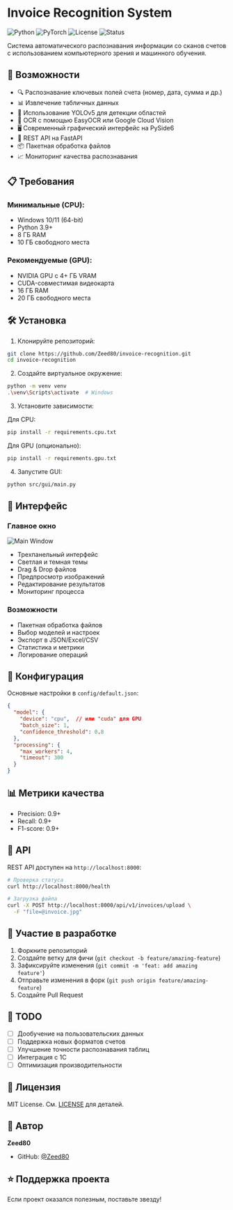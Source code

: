 # Invoice Recognition System

![Python](https://img.shields.io/badge/Python-3.9%2B-blue)
![PyTorch](https://img.shields.io/badge/PyTorch-1.9%2B-red)
![License](https://img.shields.io/badge/license-MIT-green)
![Status](https://img.shields.io/badge/status-in%20development-yellow)

Система автоматического распознавания информации со сканов счетов с использованием компьютерного зрения и машинного обучения.

## 🚀 Возможности

- 🔍 Распознавание ключевых полей счета (номер, дата, сумма и др.)
- 📊 Извлечение табличных данных
- 🤖 Использование YOLOv5 для детекции областей
- 📝 OCR с помощью EasyOCR или Google Cloud Vision
- 🖥️ Современный графический интерфейс на PySide6
- 🔄 REST API на FastAPI
- 📦 Пакетная обработка файлов
- 📈 Мониторинг качества распознавания

## 📋 Требования

### Минимальные (CPU):
- Windows 10/11 (64-bit)
- Python 3.9+
- 8 ГБ RAM
- 10 ГБ свободного места

### Рекомендуемые (GPU):
- NVIDIA GPU с 4+ ГБ VRAM
- CUDA-совместимая видеокарта
- 16 ГБ RAM
- 20 ГБ свободного места

## 🛠 Установка

1. Клонируйте репозиторий:
```bash
git clone https://github.com/Zeed80/invoice-recognition.git
cd invoice-recognition
```

2. Создайте виртуальное окружение:
```bash
python -m venv venv
.\venv\Scripts\activate  # Windows
```

3. Установите зависимости:

Для CPU:
```bash
pip install -r requirements.cpu.txt
```

Для GPU (опционально):
```bash
pip install -r requirements.gpu.txt
```

4. Запустите GUI:
```bash
python src/gui/main.py
```

## 📱 Интерфейс

### Главное окно
![Main Window](docs/images/main_window.png)

- Трехпанельный интерфейс
- Светлая и темная темы
- Drag & Drop файлов
- Предпросмотр изображений
- Редактирование результатов
- Мониторинг процесса

### Возможности
- Пакетная обработка файлов
- Выбор моделей и настроек
- Экспорт в JSON/Excel/CSV
- Статистика и метрики
- Логирование операций

## 🔧 Конфигурация

Основные настройки в `config/default.json`:
```json
{
  "model": {
    "device": "cpu",  // или "cuda" для GPU
    "batch_size": 1,
    "confidence_threshold": 0.8
  },
  "processing": {
    "max_workers": 4,
    "timeout": 300
  }
}
```

## 📊 Метрики качества

- Precision: 0.9+
- Recall: 0.9+
- F1-score: 0.9+

## 🔄 API

REST API доступен на `http://localhost:8000`:

```bash
# Проверка статуса
curl http://localhost:8000/health

# Загрузка файла
curl -X POST http://localhost:8000/api/v1/invoices/upload \
  -F "file=@invoice.jpg"
```

## 🤝 Участие в разработке

1. Форкните репозиторий
2. Создайте ветку для фичи (`git checkout -b feature/amazing-feature`)
3. Зафиксируйте изменения (`git commit -m 'feat: add amazing feature'`)
4. Отправьте изменения в форк (`git push origin feature/amazing-feature`)
5. Создайте Pull Request

## 📝 TODO

- [ ] Дообучение на пользовательских данных
- [ ] Поддержка новых форматов счетов
- [ ] Улучшение точности распознавания таблиц
- [ ] Интеграция с 1С
- [ ] Оптимизация производительности

## 📄 Лицензия

MIT License. См. [LICENSE](LICENSE) для деталей.

## 👤 Автор

**Zeed80**

* GitHub: [@Zeed80](https://github.com/Zeed80)

## ⭐️ Поддержка проекта

Если проект оказался полезным, поставьте звезду!

